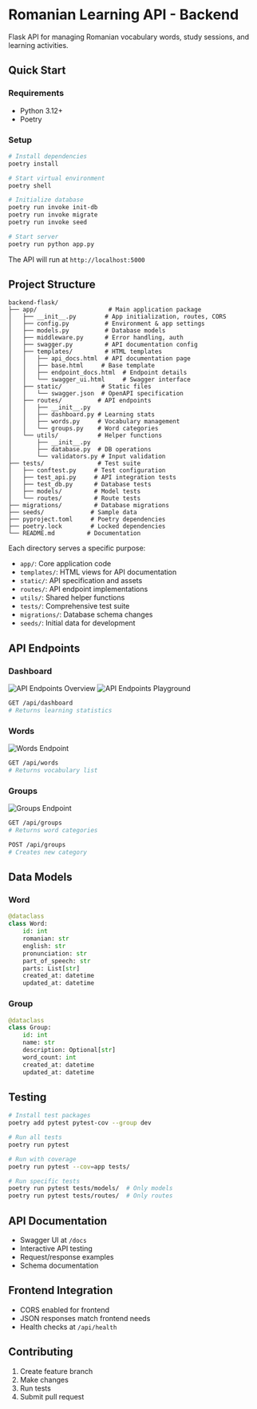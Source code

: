 # Romanian Learning API - Backend

Flask API for managing Romanian vocabulary words, study sessions, and learning activities.

## Quick Start

### Requirements
- Python 3.12+
- Poetry

### Setup
```bash
# Install dependencies
poetry install

# Start virtual environment
poetry shell

# Initialize database
poetry run invoke init-db
poetry run invoke migrate
poetry run invoke seed

# Start server
poetry run python app.py
```

The API will run at `http://localhost:5000`

## Project Structure
```
backend-flask/
├── app/                    # Main application package
│   ├── __init__.py        # App initialization, routes, CORS
│   ├── config.py          # Environment & app settings
│   ├── models.py          # Database models
│   ├── middleware.py      # Error handling, auth
│   ├── swagger.py         # API documentation config
│   ├── templates/         # HTML templates
│   │   ├── api_docs.html  # API documentation page
│   │   ├── base.html     # Base template
│   │   ├── endpoint_docs.html  # Endpoint details
│   │   └── swagger_ui.html     # Swagger interface
│   ├── static/           # Static files
│   │   └── swagger.json  # OpenAPI specification
│   ├── routes/          # API endpoints
│   │   ├── __init__.py
│   │   ├── dashboard.py # Learning stats
│   │   ├── words.py     # Vocabulary management
│   │   └── groups.py    # Word categories
│   └── utils/           # Helper functions
│       ├── __init__.py
│       ├── database.py  # DB operations
│       └── validators.py # Input validation
├── tests/               # Test suite
│   ├── conftest.py     # Test configuration
│   ├── test_api.py     # API integration tests
│   ├── test_db.py      # Database tests
│   ├── models/         # Model tests
│   └── routes/         # Route tests
├── migrations/         # Database migrations
├── seeds/             # Sample data
├── pyproject.toml     # Poetry dependencies
├── poetry.lock        # Locked dependencies
└── README.md         # Documentation
```

Each directory serves a specific purpose:
- `app/`: Core application code
- `templates/`: HTML views for API documentation
- `static/`: API specification and assets
- `routes/`: API endpoint implementations
- `utils/`: Shared helper functions
- `tests/`: Comprehensive test suite
- `migrations/`: Database schema changes
- `seeds/`: Initial data for development

## API Endpoints

### Dashboard
![API Endpoints Overview](./images/api-endpoints.png)
![API Endpoints Playground](./images/swagger-ui.png)
```bash
GET /api/dashboard
# Returns learning statistics
```

### Words
![Words Endpoint](./images/words-response.png)
```bash
GET /api/words
# Returns vocabulary list
```

### Groups
![Groups Endpoint](./images/groups-response.png)
```bash
GET /api/groups
# Returns word categories

POST /api/groups
# Creates new category
```

## Data Models

### Word
```python
@dataclass
class Word:
    id: int
    romanian: str
    english: str
    pronunciation: str
    part_of_speech: str
    parts: List[str]
    created_at: datetime
    updated_at: datetime
```

### Group
```python
@dataclass
class Group:
    id: int
    name: str
    description: Optional[str]
    word_count: int
    created_at: datetime
    updated_at: datetime
```

## Testing

```bash
# Install test packages
poetry add pytest pytest-cov --group dev

# Run all tests
poetry run pytest

# Run with coverage
poetry run pytest --cov=app tests/

# Run specific tests
poetry run pytest tests/models/  # Only models
poetry run pytest tests/routes/  # Only routes
```

## API Documentation
- Swagger UI at `/docs`
- Interactive API testing
- Request/response examples
- Schema documentation

## Frontend Integration
- CORS enabled for frontend
- JSON responses match frontend needs
- Health checks at `/api/health`

## Contributing
1. Create feature branch
2. Make changes
3. Run tests
4. Submit pull request
